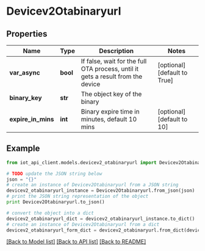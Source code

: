 # Devicev2Otabinaryurl


## Properties
Name | Type | Description | Notes
------------ | ------------- | ------------- | -------------
**var_async** | **bool** | If false, wait for the full OTA process, until it gets a result from the device | [optional] [default to True]
**binary_key** | **str** | The object key of the binary | 
**expire_in_mins** | **int** | Binary expire time in minutes, default 10 mins | [optional] [default to 10]

## Example

```python
from iot_api_client.models.devicev2_otabinaryurl import Devicev2Otabinaryurl

# TODO update the JSON string below
json = "{}"
# create an instance of Devicev2Otabinaryurl from a JSON string
devicev2_otabinaryurl_instance = Devicev2Otabinaryurl.from_json(json)
# print the JSON string representation of the object
print Devicev2Otabinaryurl.to_json()

# convert the object into a dict
devicev2_otabinaryurl_dict = devicev2_otabinaryurl_instance.to_dict()
# create an instance of Devicev2Otabinaryurl from a dict
devicev2_otabinaryurl_form_dict = devicev2_otabinaryurl.from_dict(devicev2_otabinaryurl_dict)
```
[[Back to Model list]](../README.md#documentation-for-models) [[Back to API list]](../README.md#documentation-for-api-endpoints) [[Back to README]](../README.md)


